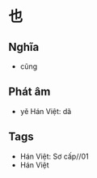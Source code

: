 # 也

## Nghĩa
* cũng

## Phát âm
* yě Hán Việt: dã

## Tags
* Hán Việt: Sơ cấp//01
* Hán Việt

<script>window.HANZI_FIELD='也';</script>
